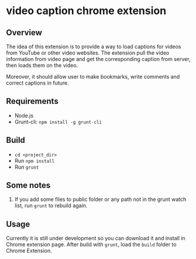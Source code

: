 # video caption chrome extension

## Overview
The idea of this extension is to provide a way to load captions for videos from YouTube or other video websites. The extension pull the video information from video page and get the corresponding caption from server, then loads them on the video.

Moreover, it should allow user to make bookmarks, write comments and correct captions in future.

## Requirements
* Node.js
* Grunt-cli: `npm install -g grunt-cli`

## Build
* `cd <project_dir>`
* Run `npm install`
* Run `grunt`

## Some notes
1. If you add some files to public folder or any path not in the grunt watch list, run `grunt` to rebuild again.

## Usage
Currently it is still under development so you can download it and install in Chrome extension page.
After build with `grunt`, load the `build` folder to Chrome Extension.
